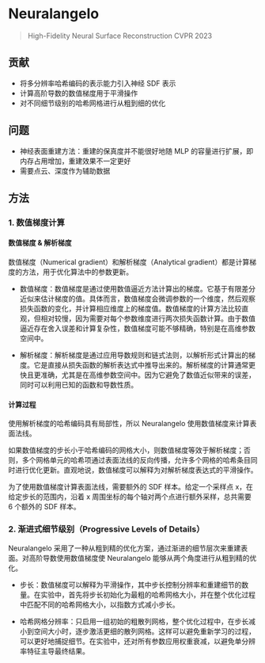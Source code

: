 # Neuralangelo
> High-Fidelity Neural Surface Reconstruction
> CVPR 2023


## 贡献
- 将多分辨率哈希编码的表示能力引入神经 SDF 表示
- 计算高阶导数的数值梯度用于平滑操作
- 对不同细节级别的哈希网格进行从粗到细的优化


## 问题
- 神经表面重建方法：重建的保真度并不能很好地随 MLP 的容量进行扩展，即内存占用增加，重建效果不一定更好
- 需要点云、深度作为辅助数据


## 方法

### 1. 数值梯度计算
#### 数值梯度 & 解析梯度
数值梯度（Numerical gradient）和解析梯度（Analytical gradient）都是计算梯度的方法，用于优化算法中的参数更新。

- 数值梯度：数值梯度是通过使用数值逼近方法计算出的梯度。它基于有限差分近似来估计梯度的值。具体而言，数值梯度会微调参数的一个维度，然后观察损失函数的变化，并计算相应维度上的梯度值。数值梯度的计算方法比较直观，但相对较慢，因为需要对每个参数维度进行两次损失函数计算。由于数值逼近存在舍入误差和计算复杂性，数值梯度可能不够精确，特别是在高维参数空间中。

- 解析梯度：解析梯度是通过应用导数规则和链式法则，以解析形式计算出的梯度。它是直接从损失函数的解析表达式中推导出来的。解析梯度的计算通常更快且更准确，尤其是在高维参数空间中。因为它避免了数值近似带来的误差，同时可以利用已知的函数和导数性质。

#### 计算过程
使用解析梯度的哈希编码具有局部性，所以 Neuralangelo 使用数值梯度来计算表面法线。

如果数值梯度的步长小于哈希编码的网格大小，则数值梯度等效于解析梯度；否则，多个网格单元的哈希项通过表面法线的反向传播，允许多个网格的哈希条目同时进行优化更新。直观地说，数值梯度可以解释为对解析梯度表达式的平滑操作。

为了使用数值梯度计算表面法线，需要额外的 SDF 样本。给定一个采样点 x，在给定步长的范围内，沿着 x 周围坐标的每个轴对两个点进行额外采样，总共需要 6 个额外的 SDF 样本。


### 2. 渐进式细节级别（Progressive Levels of Details）
Neuralangelo 采用了一种从粗到精的优化方案，通过渐进的细节层次来重建表面。对高阶导数使用数值梯度使 Neuralangelo 能够从两个角度进行从粗到精的优化。

- 步长：数值梯度可以解释为平滑操作，其中步长控制分辨率和重建细节的数量。在实验中，首先将步长初始化为最粗的哈希网格大小，并在整个优化过程中匹配不同的哈希网格大小，以指数方式减小步长。

- 哈希网格分辨率：只启用一组初始的粗散列网格，整个优化过程中，在步长减小到空间大小时，逐步激活更细的散列网格。这样可以避免重新学习的过程，可以更好地捕捉细节。在实验中，还对所有参数应用权重衰减，以避免单分辨率特征主导最终结果。

